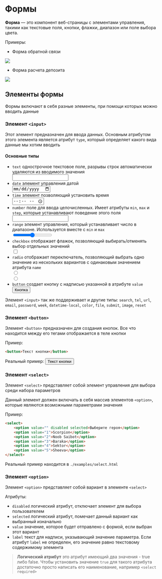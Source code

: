 # Формы

**Форма** — это компонент веб-страницы с элементами управления, такими как текстовые поля, кнопки, флажки, диапазон или поле выбора цвета.

Примеры:
* Форма обратной связи
<img src="https://smartlanding.biz/wp-content/uploads/2019/06/primer-formy-obratnoi-svyzi.png" />

* Форма расчета депозита
<img src="https://www.directline.pro/upload/medialibrary/d51/d51129f287471e228f1e270a5df37360.png" />

## Элементы формы

Формы включают в себя разные элементы, при помощи которых можно вводить данные

### Элемент `<input>`

Этот элемент предназначен для ввода данных. Основным атрибутом этого элемента является атрибут `type`, который определяет какого вида данные мы хотим вводить

#### Основные типы
- `text` однострочное текстовое поле, разрывы строк автоматически удаляются из вводимого значения
<br><input type="text" />
- `date` элемент управления датой
<br><input type="date" />
- `time` элемент позволяющий установить время 
<br><input type="time" />
- `number` поле для ввода целочисленных. Имеет атрибуты `min`, `max` и `step`, которые устанавливают поведение этого поля 
<br><input type="number" />
- `range` элемент управления, который устанавливает число в диапазоне. Используется вместе с `min` и `max` 
<br><input type="range" min="0" max="10" />
- `checkbox` отображает флажок, позволяющий выбирать/отменять выбор отдельных значений 
<br><input type="checkbox" />
- `radio` отображает переключатель, позволяющий выбрать одно значение из нескольких вариантов с одинаковым значением атрибута `name`
<br/><input type="radio" name="name" /><br/><input type="radio" name="name" />
- `button` создает кнопку с надписью указанной в атрибуте `value`
<br><input type="button" value="Кнопка" />

Элемент `<input>` так же поддерживает и другие типы: `search`, `tel`, `url`, `email`, `password`, `week`, `datetime-local`, `color`, `file`, `submit`, `image`, `reset`

### Элемент `<button>`

Элемент `<button>` предназначен для создания кнопок. Все что находится между его тегами отображается в теле кнопки

Пример:
```html
<button>Текст кнопки</button>
```

Реальный пример: <button>Текст кнопки</button>

### Элемент `<select>`

Элемент `<select>` представляет собой элемент управления для выбора среди набора параметров

Данный элемент должен включать в себя массив элементов `<option>`, которые являются возможными параметрами значения

Пример:
```html
<select>
    <option value="" disabled selected>Выберите героя</option>
    <option value="1">Scorpion</option>
    <option value="2">Noob Saibot</option>
    <option value="3">Baraka</option>
    <option value="4">Sektor</option>
    <option value="5">Sheeva</option>
</select>
```
Реальный пример находится в `./examples/select.html`

### Элемент `<option>`

Элемент `<option>` представляет собой вариант в элементе `<select>`

Атрибуты:
- `disabled` логический атрибут, отключает элемент для выбора пользователем
- `selected` логический атрибут, помечает данный вариант как выбранный изначально
- `value` значение, которое будет отправлено с формой, если выбран этот вариант
- `label` текст для надписи, указывающий значение параметра. Если атрибут `label` не определен, его значение равно текстовому содержимому элемента

> **Логический атрибут** это атрибут имеющий два значения - true либо false. Чтобы установить значение `true` для такого атрибута достаточно просто написать его наименование, например `<select required>`

